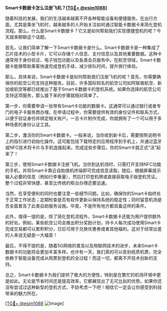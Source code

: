 **Smart卡数据卡怎么注册飞机？[[TG💪+ @esim1088](https://t.me/s/esim1088)]**

随着科技的发展，我们的生活越来越离不开各种智能设备和便捷服务。在出行方面，尤其是乘坐飞机时，越来越多的人开始关注如何通过智能卡数据卡来简化登机流程。那么，什么是Smart卡数据卡？它又是如何帮助我们实现便捷登机的呢？今天就来聊聊这个话题。

首先，让我们简单了解一下Smart卡数据卡是什么。Smart卡数据卡是一种集成了芯片技术的小型卡片，它可以存储个人信息、支付信息以及其他重要数据。这种卡通常用于身份验证、电子钱包功能以及各类会员服务中。在航空领域，Smart卡数据卡能够帮助乘客快速完成登机手续，减少排队时间，提升旅行体验。

那么，具体来说，Smart卡数据卡是如何帮助我们注册飞机的呢？首先，你需要确保你的航空公司支持这种服务。目前，许多国际知名的航空公司如阿联酋航空、新加坡航空等都已经推出了基于Smart卡数据卡的登机系统。如果你选择的航空公司支持这项服务，那么接下来的步骤就相对简单了。

第一步，你需要申请一张带有Smart卡功能的数据卡。这通常可以通过银行或者专门的电子卡服务商办理。在申请过程中，你需要提供有效的身份证件和联系方式，以便于验证身份并绑定相关账户。一旦卡片制作完成，你就拥有了一个可以用于多种场景的身份认证工具。

第二步，激活你的Smart卡数据卡。一般来说，当你收到新卡后，需要按照说明书上的指引进行初始化操作。这可能包括下载特定的应用程序到手机上，并通过蓝牙或NFC技术将卡片与手机连接起来。完成这些步骤后，你的Smart卡就正式“活”起来了！

第三步，使用Smart卡数据卡注册飞机。当你到达机场时，只需打开支持NFC功能的手机，并将Smart卡靠近自助值机终端即可完成信息读取。随后，根据屏幕提示输入必要的信息（例如行李重量），然后打印登机牌或直接获取电子版登机凭证。整个过程非常快捷，甚至比传统的柜台办理还要迅速。

当然，在享受便利的同时也要注意一些细节问题。比如，确保你的Smart卡始终处于正常工作状态；定期检查是否有软件更新以保持系统的稳定性；同时留意机场是否全面普及了此类自助服务设施。毕竟，不是所有地方都具备这样的条件。

此外，值得一提的是，除了简化登机流程外，Smart卡数据卡还能为用户提供额外的好处。例如，某些航空公司会推出积分奖励计划，持卡人每次成功使用Smart卡完成交易都可以累积积分，日后可用于兑换优惠券或者其他福利。这对于经常出差的人来说无疑是一大福音！

最后，不得不提的是，随着5G网络的普及以及物联网技术的进步，未来Smart卡数据卡的功能将会更加丰富多样。也许有一天，我们真的可以告别纸质机票，完全依赖于智能设备完成从购票到登机的全过程！而这一切，都离不开技术创新的支持。

总之，Smart卡数据卡为我们提供了极大的方便性，特别是在繁忙的机场环境中更是如此。无论是节省时间还是提高效率，它都展现出了无可比拟的优势。如果你还没有尝试过这种新型的登机方式，不妨考虑一下吧！相信它一定会让你感受到科技带来的魅力所在。

[[TG💪+ @esim1088](https://t.me/s/esim1088) ![Image](https://i.postimg.cc/4NQfJmqS/Snipaste-2025-05-13-00-14-12.png)]